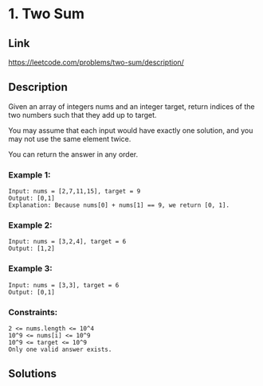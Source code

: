 # 1. Two Sum

## Link
https://leetcode.com/problems/two-sum/description/

## Description

Given an array of integers nums and an integer target, return indices of the two numbers such that they add up to target.

You may assume that each input would have exactly one solution, and you may not use the same element twice.

You can return the answer in any order.

### Example 1:
```
Input: nums = [2,7,11,15], target = 9
Output: [0,1]
Explanation: Because nums[0] + nums[1] == 9, we return [0, 1].
```

### Example 2:
```
Input: nums = [3,2,4], target = 6
Output: [1,2]
```

### Example 3:
```
Input: nums = [3,3], target = 6
Output: [0,1]
```
 
### Constraints:
```
2 <= nums.length <= 10^4
10^9 <= nums[i] <= 10^9
10^9 <= target <= 10^9
Only one valid answer exists.
```

## Solutions
